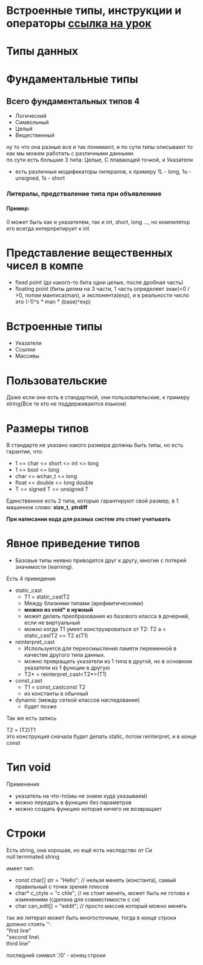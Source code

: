 # Встроенные типы, инструкции и операторы [ссылка на урок](https://www.youtube.com/watch?v=zCZ-y2XQTW4)

# Типы данных


# Фундаментальные типы
## Всего фундаментальных типов 4

* Логический
* Символьный
* Целый
* Вещественный


ну то что она разные все и так понимают, и по сути типы описывают то как мы можем работать с различными данными.  
по сути есть большие 3 типа: Целые, С плавающей точкой, и Указатели

*  есть различные модификаторы литералов, к примеру 1L - long, 1u - unsigned, 1s - short

### Литералы, предстваление типа при объявлениие 
#### Пример:
0 может быть как и указателем, так и int, short, long ..., но компилятор его всегда интерпретирует к int

# Представление вещественных чисел в компе

* fixed point (до какого-то бита одни целые, после дробная часть)
* floating point (биты делим на 3 части, 1 часть определяет знак(<0 / >0, потом мантиса(man), и экспонента(exp), и в реальности число это (-1)^s * man * (base)^exp)

# Встроенные типы

* Указатели
* Ссылки
* Массивы

# Пользовательские

Даже если они есть в стандартной, они пользовательские, к примеру string(Все те кто не поддерживаются языком)

# Размеры типов

В стандарте не указано какого размера должны быть типы, но есть гарантии, что:
* 1 == char <= short <= int <= long
* 1 <= bool <= long
* char <= wchar_t <= long
* float <= double <= long double
* T == signed T == unsigned T

Единственное есть 2 типа, которые гарантируют свой размер, в 1 машинное слово: **size_t**, **ptrdiff**  

**При написании кода для разных систем это стоит учитывать**  

# Явное приведение типов

* Базовые типы неявно приводятся друг к другу, многие с потерей значимости (warning).

Есть 4 приведения

* static_cast
  * T1 = static_cast<T1>T2
  * Между близкими типами (арифмитическими)
  * **можно из void\* в нужный**
  * может делать преобразования из базового класса в дочерний, если не виртуальный
  * можно когда T1 умеет конструироваться от T2: T2 a = static_cast<T1>T2 == T2 a(T1)
* reinterpret_cast
  * Используется для переосмысления памяти переменной в качестве другого типа данных.
  * можно превращать указатели из 1 типа в другой, но в основном указатели из 1 функции в другую
  * T2* = reinterpret_cast<T2*>(T1)
* const_cast
  * T1 = const_cast<T1>const T2
  * из константы в обычный
* dynamic (между сеткой классов наследования)
  * будет позже

Так же есть запись  

T2 = (T2)T1  
это конструкция сначала будет делать static, потом reinterpret, и в конце const

# Тип void

Применения
* указатель на что-то(мы не знаем куда указываем)
* можно передать в функцию без параметров
* можно создать функцию которая ничего не возвращает

# Строки

Есть string, она хорошая, но ещё есть наследство от Си  
null terminated string  

имеет тип:  
* const char[] str = "Hello"; // нельзя менять (константа), самый правильный с точки зрения плюсов
* char* c_ctyle = "c ctile"; // не стоит менять, может быть не готова к изменениям (сделана для совместимости с си)
* char can_edit[] = "eddit"; // просто массив который можно менять

так же литерал может быть многосточным, тогда в конце строки должно стоять '\':  
"first line"  
"second line\  
third line"

последний символ '/0' - конец строки  
